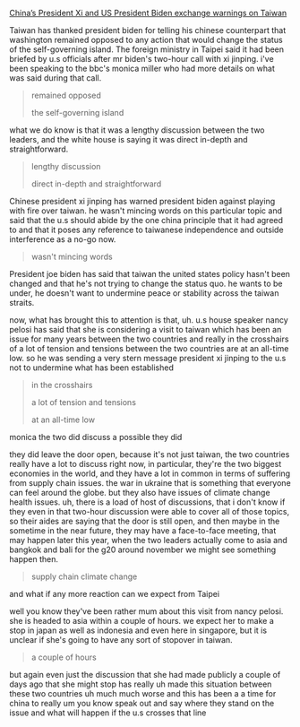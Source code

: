 
[China’s President Xi and US President Biden exchange warnings on Taiwan ](https://www.youtube.com/watch?v=oFmyeDXt1F8)

Taiwan has thanked president biden for telling his chinese counterpart that washington remained opposed to any action that would change the status of the self-governing island. The foreign ministry in Taipei said it had been briefed by u.s officials after mr biden's two-hour call with xi jinping. i've been speaking to the bbc's monica miller who had more details on what was said during that call.
> remained opposed
> 
> the self-governing island

what we do know is that it was a lengthy discussion between the two leaders, and the white house is saying it was direct in-depth and straightforward.
> lengthy discussion
>
> direct in-depth and straightforward

Chinese president xi jinping has warned president biden against playing with fire over taiwan. he wasn't mincing words on this particular topic and said that the u.s should abide by the one china principle that it had agreed to and that it poses any reference to taiwanese independence and outside interference as a no-go now. 
> wasn't mincing words 

President joe biden has said that taiwan the united states policy hasn't been changed and that he's not trying to change the status quo. he wants to be under, he doesn't want to undermine peace or stability across the taiwan straits. 

now, what has brought this to attention is that, uh. u.s house speaker nancy pelosi has said that she is considering a visit to taiwan which has been an issue for many years between the two countries and really in the crosshairs of a lot of tension and tensions between the two countries are at an all-time low. so he was sending a very stern message president xi jinping to the u.s not to undermine what has been established
> in the crosshairs
> 
> a lot of tension and tensions
> 
> at an all-time low 

monica the two did discuss a possible they did 

they did leave the door open, because it's not just taiwan, the two countries really have a lot to discuss right now, in particular, they're the two biggest economies in the world, and they have a lot in common in terms of suffering from supply chain issues. the war in ukraine that is something that everyone can feel around the globe. but they also have issues of climate change health issues. uh, there is a load of host of discussions, that i don't know if they even in that two-hour discussion were able to cover all of those topics, so their aides are saying that the door is still open, and then maybe in the sometime in the near future, they may have a face-to-face meeting, that may happen later this year, when the two leaders actually come to asia and bangkok and bali for the g20 around november we might see something happen then.
> supply chain 
> climate change

and what if any more reaction can we expect from Taipei

well you know they've been rather mum about this visit from nancy pelosi. she is headed to asia within a couple of hours. we expect her to make a stop in japan as well as indonesia and even here in singapore, but it is unclear if she's going to have any sort of stopover in taiwan.
> a couple of hours

but again even just the discussion that she had made publicly a couple of days ago that she might stop has really uh made this situation between these two countries uh much much worse and this has been a a time for china to really um you know speak out and say where they stand on the issue and what will happen if the u.s crosses that line
